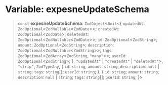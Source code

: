 # Variable: expesneUpdateSchema

> `const` **expesneUpdateSchema**: `ZodObject`\<`Omit`\<\{ `updatedAt`: `ZodOptional`\<`ZodNullable`\<`ZodDate`\>\>; `createdAt`: `ZodOptional`\<`ZodDate`\>; `deletedAt`: `ZodOptional`\<`ZodNullable`\<`ZodDate`\>\>; `id`: `ZodOptional`\<`ZodString`\>; `amount`: `ZodOptional`\<`ZodString`\>; `description`: `ZodOptional`\<`ZodNullable`\<`ZodString`\>\>; `tags`: `ZodOptional`\<`ZodArray`\<`ZodString`, `"many"`\>\>; `userId`: `ZodOptional`\<`ZodString`\>; \}, `"updatedAt"` \| `"createdAt"` \| `"deletedAt"`\>, `"strip"`, `ZodTypeAny`, \{ `id`: `string`; `amount`: `string`; `description`: `null` \| `string`; `tags`: `string`[]; `userId`: `string`; \}, \{ `id`: `string`; `amount`: `string`; `description`: `null` \| `string`; `tags`: `string`[]; `userId`: `string`; \}\>
